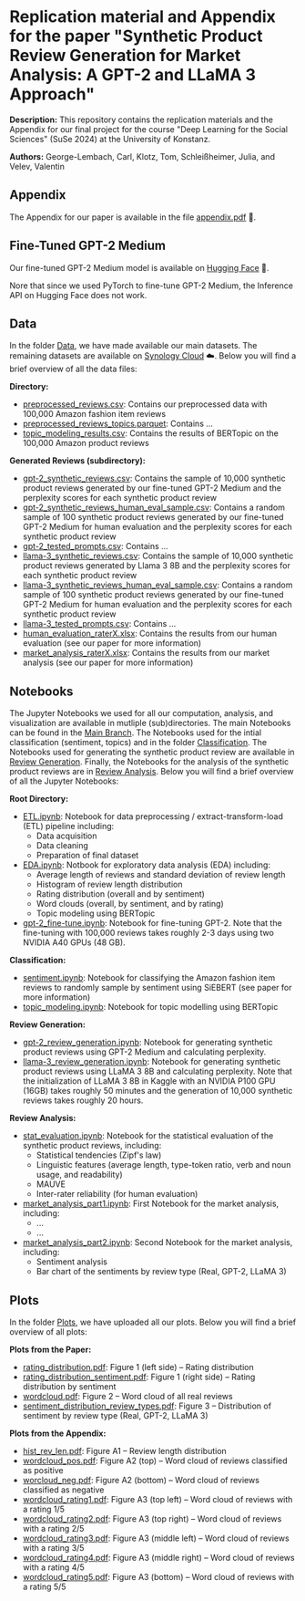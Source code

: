 # **Replication material and Appendix for the paper "Synthetic Product Review Generation for Market Analysis: A GPT-2 and LLaMA 3 Approach"**
**Description:** This repository contains the replication materials and the Appendix for our final project for the course "Deep Learning for the Social Sciences" (SuSe 2024) at the University of Konstanz.

**Authors:** George-Lembach, Carl, Klotz, Tom, Schleißheimer, Julia, and Velev, Valentin

## Appendix
The Appendix for our paper is available in the file [appendix.pdf]() :page_facing_up:.

## Fine-Tuned GPT-2 Medium
Our fine-tuned GPT-2 Medium model is available on [Hugging Face](https://huggingface.co/TomData/GPT2-review) :hugs:.

Nore that since we used PyTorch to fine-tune GPT-2 Medium, the Inference API on Hugging Face does not work.

## Data
In the folder [Data](https://github.com/TomSOWI/DLSS-24-Synthetic-Product-Reviews-Generation/tree/main/Data), we have made available our main datasets. The remaining datasets are available on [Synology Cloud](https://T34278926.quickconnect.to/d/s/zpVAefWwFEYfIhTRTc0RfJ1h4rXzh6kJ/7VRz2eFaGxxjR11Xtygq65lAszhLPaIi-7LuAL9qlnQs) :cloud:. Below you will find a brief overview of all the data files:

**Directory:**

* [preprocessed_reviews.csv](): Contains our preprocessed data with 100,000 Amazon fashion item reviews
* [preprocessed_reviews_topics.parquet](): Contains ...
* [topic_modeling_results.csv](): Contains the results of BERTopic on the 100,000 Amazon product reviews

**Generated Reviews (subdirectory):**
* [gpt-2_synthetic_reviews.csv](): Contains the sample of 10,000 synthetic product reviews generated by our fine-tuned GPT-2 Medium and the perplexity scores for each synthetic product review
* [gpt-2_synthetic_reviews_human_eval_sample.csv](): Contains a random sample of 100 synthetic product reviews generated by our fine-tuned GPT-2 Medium for human evaluation and the perplexity scores for each synthetic product review
* [gpt-2_tested_prompts.csv](): Contains ...
* [llama-3_synthetic_reviews.csv](): Contains the sample of 10,000 synthetic product reviews generated by Llama 3 8B and the perplexity scores for each synthetic product review
* [llama-3_synthetic_reviews_human_eval_sample.csv](): Contains a random sample of 100 synthetic product reviews generated by our fine-tuned GPT-2 Medium for human evaluation and the perplexity scores for each synthetic product review
* [llama-3_tested_prompts.csv](): Contains ...
* [human_evaluation_raterX.xlsx](): Contains the results from our human evaluation (see our paper for more information)
* [market_analysis_raterX.xlsx](): Contains the results from our market analysis (see our paper for more information)

## Notebooks
The Jupyter Notebooks we used for all our computation, analysis, and visualization are available in mutliple (sub)directories. The main Notebooks can be found in the [Main Branch](). The Notebooks used for the intial classification (sentiment, topics) and in the folder [Classification](). The Notebooks used for generating the synthetic product review are available in [Review Generation](). Finally, the Notebooks for the analysis of the synthetic product reviews are in [Review Analysis](). Below you will find a brief overview of all the Jupyter Notebooks:

**Root Directory:**
* [ETL.ipynb](): Notebook for data preprocessing / extract-transform-load (ETL) pipeline including:
  * Data acquisition
  * Data cleaning
  * Preparation of final dataset
* [EDA.ipynb](): Notbook for exploratory data analysis (EDA) including:
  * Average length of reviews and standard deviation of review length
  * Histogram of review length distribution
  * Rating distribution (overall and by sentiment)
  * Word clouds (overall, by sentiment, and by rating)
  * Topic modeling using BERTopic
* [gpt-2_fine-tune.ipynb](): Notebook for fine-tuning GPT-2. Note that the fine-tuning with 100,000 reviews takes roughly 2-3 days using two NVIDIA A40 GPUs (48 GB).

**Classification:**
* [sentiment.ipynb](): Notebook for classifying the Amazon fashion item reviews to randomly sample by sentiment using SiEBERT (see paper for more information)
* [topic_modeling.ipynb](): Notebook for topic modelling using BERTopic

**Review Generation:**
* [gpt-2_review_generation.ipynb](): Notebook for generating synthetic product reviews using GPT-2 Medium and calculating perplexity.
* [llama-3_review_generation.ipynb](): Notebook for generating synthetic product reviews using LLaMA 3 8B and calculating perplexity. Note that the initialization of LLaMA 3 8B in Kaggle with an NVIDIA P100 GPU (16GB) takes roughly 50 minutes and the generation of 10,000 synthetic reviews takes roughly 20 hours.

**Review Analysis:**
* [stat_evaluation.ipynb](): Notebook for the statistical evaluation of the synthetic product reviews, including:
  * Statistical tendencies (Zipf's law)
  * Linguistic features (average length, type-token ratio, verb and noun usage, and readability)
  * MAUVE
  * Inter-rater reliability (for human evaluation)
* [market_analysis_part1.ipynb](): First Notebook for the market analysis, including:
  * ...
  * ...
* [market_analysis_part2.ipynb](): Second Notebook for the market analysis, including:
  * Sentiment analysis
  * Bar chart of the sentiments by review type (Real, GPT-2, LLaMA 3)

## Plots
In the folder [Plots](https://github.com/TomSOWI/DLSS-24-Synthetic-Product-Reviews-Generation/tree/main/Plots), we have uploaded all our plots. Below you will find a brief overview of all plots:

**Plots from the Paper:**
* [rating_distribution.pdf](): Figure 1 (left side) &ndash; Rating distribution
* [rating_distribution_sentiment.pdf](): Figure 1 (right side) &ndash; Rating distribution by sentiment
* [wordcloud.pdf](): Figure 2 &ndash; Word cloud of all real reviews
* [sentiment_distribution_review_types.pdf](): Figure 3 &ndash; Distribution of sentiment by review type (Real, GPT-2, LLaMA 3)

**Plots from the Appendix:**
* [hist_rev_len.pdf](): Figure A1 &ndash; Review length distribution
* [wordcloud_pos.pdf](): Figure A2 (top) &ndash; Word cloud of reviews classified as positive 
* [worcloud_neg.pdf](): Figure A2 (bottom) &ndash; Word cloud of reviews classified as negative
* [wordcloud_rating1.pdf](): Figure A3 (top left) &ndash; Word cloud of reviews with a rating 1/5
* [wordcloud_rating2.pdf](): Figure A3 (top right) &ndash; Word cloud of reviews with a rating 2/5
* [wordcloud_rating3.pdf](): Figure A3 (middle left) &ndash; Word cloud of reviews with a rating 3/5
* [wordcloud_rating4.pdf](): Figure A3 (middle right) &ndash; Word cloud of reviews with a rating 4/5
* [wordcloud_rating5.pdf](): Figure A3 (bottom) &ndash; Word cloud of reviews with a rating 5/5
